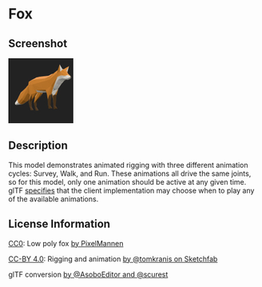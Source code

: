 # Fox

## Screenshot

![screenshot](screenshot/screenshot.jpg)

## Description

This model demonstrates animated rigging with three different animation cycles: Survey, Walk, and Run. These animations all drive the same joints, so for this model, only one animation should be active at any given time. glTF [specifies](https://github.com/KhronosGroup/glTF/tree/master/specification/2.0#animations) that the client implementation may choose when to play any of the available animations.

## License Information

[CC0](https://creativecommons.org/publicdomain/zero/1.0/): Low poly fox [by PixelMannen](https://opengameart.org/content/fox-and-shiba)

[CC-BY 4.0](https://creativecommons.org/licenses/by/4.0/): Rigging and animation [by @tomkranis on Sketchfab](https://sketchfab.com/models/371dea88d7e04a76af5763f2a36866bc)

glTF conversion [by @AsoboEditor and @scurest](https://github.com/KhronosGroup/glTF-Sample-Models/pull/150#issuecomment-406300118)
